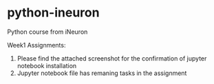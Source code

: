# python-ineuron
Python course from iNeuron

Week1 Assignments:
1. Please find the attached screenshot for the confirmation of jupyter notebook installation
2. Jupyter notebook file has remaning tasks in the assignment
